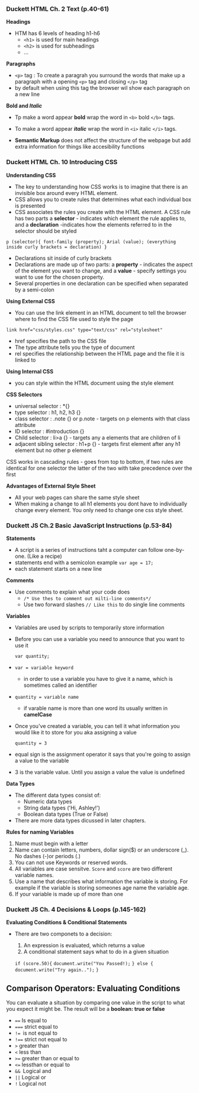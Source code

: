 ### Duckett HTML Ch. 2 Text (p.40-61)

**Headings**

- HTM has 6 levels of heading h1-h6
  - `<h1>` is used for main headings 
  - `<h2>` is used for subheadings 
  - ...

**Paragraphs**

- `<p>` tag : To create a paragrah you surround the words that make up a paragraph with a opening `<p>` tag and closing `</p>` tag
- by default when using this tag the browser wil show each paragraph on a new line

**Bold and ***Italic*****

- Tp make a word appear **bold** wrap the word in `<b>` bold `</b>` tags.

- To make a word appear ***italic*** wrap the word in `<i>` italic `</i>` tags.


- **Semantic Markup** does not affect the structure of the webpage but add extra information for things like accesibility functions

### Duckett HTML Ch. 10 Introducing CSS

**Understanding CSS**

- The key to understanding how CSS works is to imagine that there is an invisible box around every HTML element.
- CSS allows you to create rules that determines what each individual box is presented
- CSS associates the rules you create with the HTML element. A CSS rule has two parts a **selector** - indicates which element the rule applies to, and a **declaration** -indicates how the elements referred to in the selector should be styled

`p (selector){
    font-family (property); Arial (value); (everything inside curly brackets = declaration)
}`

- Declarations sit inside of curly brackets
- Declarations are made up of two parts: a **property** - indicates the aspect of the element you want to change, and a **value** - specify settings you want to use for the chosen property.
- Several properties in one declaration can be specified when separated by a semi-colon

**Using External CSS**

- You can use the link element in an HTML document to tell the browser where to find the CSS file used to style the page

`link href="css/styles.css" type="text/css" rel="stylesheet"`

- href specifies the path to the CSS file
- The type attribute  tells you the type of document
- rel specifies the relationship between the HTML page and the file it is linked to

**Using Internal CSS**

- you can style within the HTML document using the style element

**CSS Selectors**

- universal selector :  *{}
- type selector :  h1, h2, h3 {}
- class selector : .note {} or p.note - targets on p elements with that class attribute
- ID selector : #introduction {}
- Child selector : li>a {} - targets any a elements that are children of li
- adjacent sibling selector : h1+p {} - targets first element after any h1 element but no other p element

CSS works in cascading rules - goes from top to bottom, if two rules are identical for one selector the latter of the two with take precedence over the first

**Advantages of External Style Sheet**

- All your web pages can share the same style sheet
- When making a change to all h1 elements you dont have to individually change every element. You only need to change one css style sheet.


### Duckett JS Ch.2 Basic JavaScript Instructions (p.53-84)

**Statements**

- A script is a series of instructions taht a computer can follow one-by-one. (Like a recipe)
- statements end with a semicolon example `var age = 17;`
- each statement starts on a new line

**Comments**

- Use comments to explain what your code does 
  - `/* Use thes to comment out milti-line comments*/`
  - Use two forward slashes `// Like this` to do single line comments


**Variables** 

- Variables are used by scripts to temporarily store information
- Before you can use a variable you need to announce that you want to use it

    `var quantity;`

- `var = variable keyword`
    - in order to use a variable you have to give it a name, which is sometimes called an identifier 
- `quantity = variable name`
    - if varable name is more than one word its usually written in **camelCase**
- Once you've created a variable, you can tell it what information you would like it to store for you aka assigning a value

    `quantity = 3`

- equal sign is the assignment operator it says that you're going to assign a value to the variable
- 3 is the variable value. Until you assign a value the value is undefined

**Data Types**

- The different data types consist of:
  - Numeric data types
  - String data types ('Hi, Ashley!')
  - Boolean data types (True or False)
- There are more data types dicussed in later chapters.

**Rules for naming Variables**

1. Name must begin with a letter
2. Name can contain letters, numbers, dollar sign($) or an underscore (_). No dashes (-)or periods (.)
3. You can not use Keywords or reserved words.
4. All variables are case sensitve. `Score` and `score` are two different variable names.
5. Use a name that describes what information the variable is storing. For example if the variable is storing someones age name the variable age.
6. If your variable is made up of more than one 

### Duckett JS Ch. 4 Decisions & Loops (p.145-162)

**Evaluating Conditions & Conditional Statements**

- There are two componets to a decision:
  1. An expression is evaluated, which returns a value
  2. A conditional statement says what to do in a given situation

  `if (score.50){`
    `document.write("You Passed!);`
    `} else {`
      `document.write("Try again..");`
    `}`

## Comparison Operators: Evaluating Conditions

You can evaluate a situation by comparing one value in the script to what you expect it might be. The result will be a **boolean: true or false**

- ```==``` Is equal to
- ```===``` strict equal to
- ```!= ```is not equal to
- ```!==``` strict not equal to
- ```>``` greater than
- ```<``` less than
- ```>=``` greater than or equal to
- ```<=``` lessthan or equal to
- ```&& ```Logical and
- ```||``` Logical or
- ```!``` Logical not